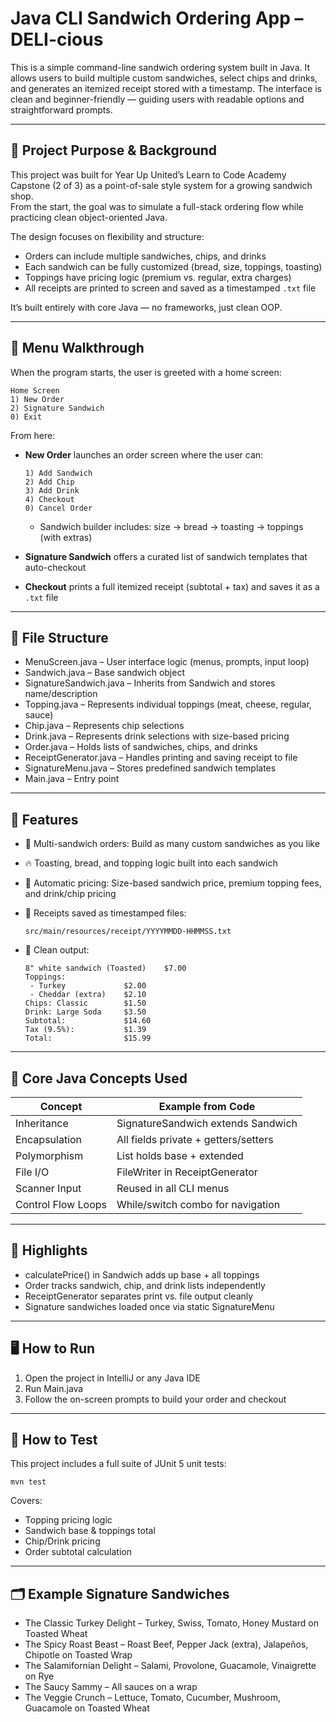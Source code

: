 # Java CLI Sandwich Ordering App – DELI-cious

This is a simple command-line sandwich ordering system built in Java. It allows users to build multiple custom sandwiches, select chips and drinks, and generates an itemized receipt stored with a timestamp. The interface is clean and beginner-friendly — guiding users with readable options and straightforward prompts.

---

## 🌱 Project Purpose & Background

This project was built for Year Up United’s Learn to Code Academy Capstone (2 of 3) as a point-of-sale style system for a growing sandwich shop.  
From the start, the goal was to simulate a full-stack ordering flow while practicing clean object-oriented Java.

The design focuses on flexibility and structure:
- Orders can include multiple sandwiches, chips, and drinks
- Each sandwich can be fully customized (bread, size, toppings, toasting)
- Toppings have pricing logic (premium vs. regular, extra charges)
- All receipts are printed to screen and saved as a timestamped `.txt` file

It’s built entirely with core Java — no frameworks, just clean OOP.

---

## 🧭 Menu Walkthrough

When the program starts, the user is greeted with a home screen:

    Home Screen 
    1) New Order
    2) Signature Sandwich
    0) Exit

From here:

- **New Order** launches an order screen where the user can:

      1) Add Sandwich
      2) Add Chip
      3) Add Drink
      4) Checkout
      0) Cancel Order

  - Sandwich builder includes: size → bread → toasting → toppings (with extras)

- **Signature Sandwich** offers a curated list of sandwich templates that auto-checkout
- **Checkout** prints a full itemized receipt (subtotal + tax) and saves it as a `.txt` file

---

## 📂 File Structure

- MenuScreen.java – User interface logic (menus, prompts, input loop)
- Sandwich.java – Base sandwich object
- SignatureSandwich.java – Inherits from Sandwich and stores name/description
- Topping.java – Represents individual toppings (meat, cheese, regular, sauce)
- Chip.java – Represents chip selections
- Drink.java – Represents drink selections with size-based pricing
- Order.java – Holds lists of sandwiches, chips, and drinks
- ReceiptGenerator.java – Handles printing and saving receipt to file
- SignatureMenu.java – Stores predefined sandwich templates
- Main.java – Entry point

---

## 🚀 Features

- 🥪 Multi-sandwich orders: Build as many custom sandwiches as you like
- 🔥 Toasting, bread, and topping logic built into each sandwich
- 💸 Automatic pricing: Size-based sandwich price, premium topping fees, and drink/chip pricing
- 📄 Receipts saved as timestamped files:

      src/main/resources/receipt/YYYYMMDD-HHMMSS.txt

- 🧠 Clean output:

      8" white sandwich (Toasted)    $7.00
      Toppings:
       - Turkey             $2.00
       - Cheddar (extra)    $2.10
      Chips: Classic        $1.50
      Drink: Large Soda     $3.50
      Subtotal:             $14.60
      Tax (9.5%):           $1.39
      Total:                $15.99

---

## 🧠 Core Java Concepts Used

| Concept              | Example from Code                      |
|----------------------|----------------------------------------|
| Inheritance          | SignatureSandwich extends Sandwich     |
| Encapsulation        | All fields private + getters/setters   |
| Polymorphism         | List<Sandwich> holds base + extended   |
| File I/O             | FileWriter in ReceiptGenerator         |
| Scanner Input        | Reused in all CLI menus                |
| Control Flow Loops   | While/switch combo for navigation      |

---

## 📌 Highlights

- calculatePrice() in Sandwich adds up base + all toppings
- Order tracks sandwich, chip, and drink lists independently
- ReceiptGenerator separates print vs. file output cleanly
- Signature sandwiches loaded once via static SignatureMenu

---

## 🖥️ How to Run

1. Open the project in IntelliJ or any Java IDE  
2. Run Main.java  
3. Follow the on-screen prompts to build your order and checkout

---

## 🧪 How to Test

This project includes a full suite of JUnit 5 unit tests:

    mvn test

Covers:
- Topping pricing logic
- Sandwich base & toppings total
- Chip/Drink pricing
- Order subtotal calculation

---

## 🗂 Example Signature Sandwiches

- The Classic Turkey Delight – Turkey, Swiss, Tomato, Honey Mustard on Toasted Wheat  
- The Spicy Roast Beast – Roast Beef, Pepper Jack (extra), Jalapeños, Chipotle on Toasted Wrap  
- The Salamifornian Delight – Salami, Provolone, Guacamole, Vinaigrette on Rye  
- The Saucy Sammy – All sauces on a wrap  
- The Veggie Crunch – Lettuce, Tomato, Cucumber, Mushroom, Guacamole on Toasted Wheat  
